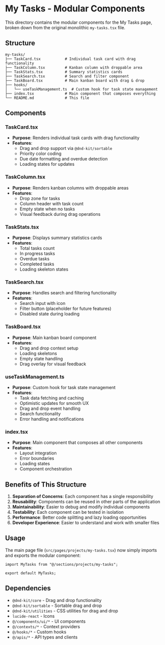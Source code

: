 # My Tasks - Modular Components

This directory contains the modular components for the My Tasks page, broken down from the original monolithic `my-tasks.tsx` file.

## Structure

```
my-tasks/
├── TaskCard.tsx           # Individual task card with drag functionality
├── TaskColumn.tsx         # Kanban column with droppable area
├── TaskStats.tsx          # Summary statistics cards
├── TaskSearch.tsx         # Search and filter component
├── TaskBoard.tsx          # Main kanban board with drag & drop
├── hooks/
│   └── useTaskManagement.ts  # Custom hook for task state management
├── index.tsx              # Main component that composes everything
└── README.md              # This file
```

## Components

### TaskCard.tsx
- **Purpose**: Renders individual task cards with drag functionality
- **Features**: 
  - Drag and drop support via `@dnd-kit/sortable`
  - Priority color coding
  - Due date formatting and overdue detection
  - Loading states for updates

### TaskColumn.tsx
- **Purpose**: Renders kanban columns with droppable areas
- **Features**:
  - Drop zone for tasks
  - Column header with task count
  - Empty state when no tasks
  - Visual feedback during drag operations

### TaskStats.tsx
- **Purpose**: Displays summary statistics cards
- **Features**:
  - Total tasks count
  - In progress tasks
  - Overdue tasks
  - Completed tasks
  - Loading skeleton states

### TaskSearch.tsx
- **Purpose**: Handles search and filtering functionality
- **Features**:
  - Search input with icon
  - Filter button (placeholder for future features)
  - Disabled state during loading

### TaskBoard.tsx
- **Purpose**: Main kanban board component
- **Features**:
  - Drag and drop context setup
  - Loading skeletons
  - Empty state handling
  - Drag overlay for visual feedback

### useTaskManagement.ts
- **Purpose**: Custom hook for task state management
- **Features**:
  - Task data fetching and caching
  - Optimistic updates for smooth UX
  - Drag and drop event handling
  - Search functionality
  - Error handling and notifications

### index.tsx
- **Purpose**: Main component that composes all other components
- **Features**:
  - Layout integration
  - Error boundaries
  - Loading states
  - Component orchestration

## Benefits of This Structure

1. **Separation of Concerns**: Each component has a single responsibility
2. **Reusability**: Components can be reused in other parts of the application
3. **Maintainability**: Easier to debug and modify individual components
4. **Testability**: Each component can be tested in isolation
5. **Performance**: Better code splitting and lazy loading opportunities
6. **Developer Experience**: Easier to understand and work with smaller files

## Usage

The main page file (`src/pages/projects/my-tasks.tsx`) now simply imports and exports the modular component:

```tsx
import MyTasks from "@/sections/projects/my-tasks";

export default MyTasks;
```

## Dependencies

- `@dnd-kit/core` - Drag and drop functionality
- `@dnd-kit/sortable` - Sortable drag and drop
- `@dnd-kit/utilities` - CSS utilities for drag and drop
- `lucide-react` - Icons
- `@/components/ui/*` - UI components
- `@/contexts/*` - Context providers
- `@/hooks/*` - Custom hooks
- `@/apis/*` - API types and clients 